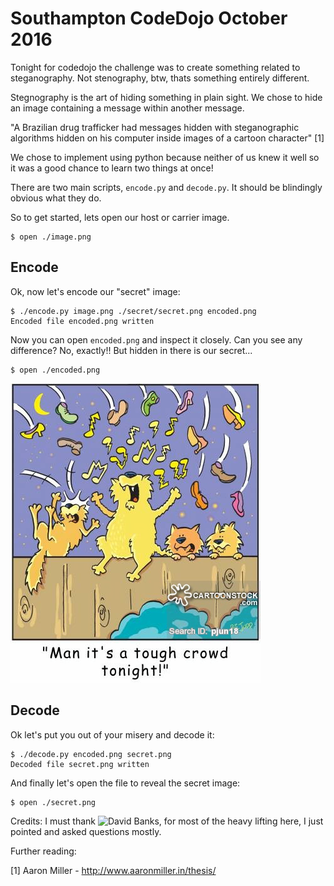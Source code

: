 # Southampton CodeDojo October 2016

Tonight for codedojo the challenge was to create something related to steganography. Not stenography, btw, thats something entirely different.

Stegnography is the art of hiding something in plain sight. We chose to hide an image containing a message within another message.

"A Brazilian drug trafficker had messages hidden with steganographic algorithms hidden on his computer inside images of a cartoon character" [1]

We chose to implement using python because neither of us knew it well so it was a good chance to learn two things at once!

There are two main scripts, `encode.py` and `decode.py`. It should be blindingly obvious what they do.


So to get started, lets open our host or carrier image.

```
$ open ./image.png
```


## Encode

Ok, now let's encode our "secret" image:

```
$ ./encode.py image.png ./secret/secret.png encoded.png
Encoded file encoded.png written
```

Now you can open `encoded.png` and inspect it closely. Can you see any difference?
No, exactly!! But hidden in there is our secret...

```
$ open ./encoded.png
```

![Encoded](./encoded.png?raw=true "Can you see a hidden message?")


## Decode

Ok let's put you out of your misery and decode it:

```
$ ./decode.py encoded.png secret.png
Decoded file secret.png written
```

And finally let's open the file to reveal the secret image:

```
$ open ./secret.png
```


Credits: I must thank ![David Banks](https://github.com/davidbanks17), for most of the heavy lifting here, I just pointed and asked questions mostly.


Further reading: 

[1] Aaron Miller - http://www.aaronmiller.in/thesis/
